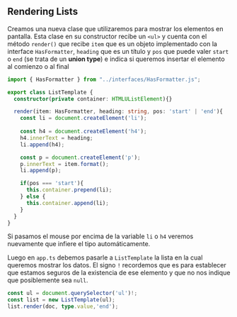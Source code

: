 ## Rendering Lists

Creamos una nueva clase que utilizaremos para mostrar los elementos en pantalla. Esta clase en su constructor recibe un `<ul>` y cuenta con el método `render()` que recibe `item` que es un objeto implementado con la interface `HasFormatter`, `heading` que es un título y `pos` que puede valer `start` o `end` (se trata de un **union type**) e indica si queremos insertar el elemento al comienzo o al final 

```ts
import { HasFormatter } from "../interfaces/HasFormatter.js";

export class ListTemplate {
  constructor(private container: HTMLUListElement){}

  render(item: HasFormatter, heading: string, pos: 'start' | 'end'){
    const li = document.createElement('li');
  
    const h4 = document.createElement('h4');
    h4.innerText = heading;
    li.append(h4);

    const p = document.createElement('p');
    p.innerText = item.format();
    li.append(p);

    if(pos === 'start'){
      this.container.prepend(li);
    } else {
      this.container.append(li);
    }
  }
}
```

Si pasamos el mouse por encima de la variable `li` o `h4` veremos nuevamente que infiere el tipo automáticamente.


Luego en `app.ts` debemos pasarle a `ListTemplate` la lista en la cual queremos mostrar los datos.
El signo `!` recordemos que es para establecer que estamos seguros de la existencia de ese elemento y que no nos indique que posiblemente sea `null`.

```ts
const ul = document.querySelector('ul')!;
const list = new ListTemplate(ul);
list.render(doc, type.value,'end');
```
